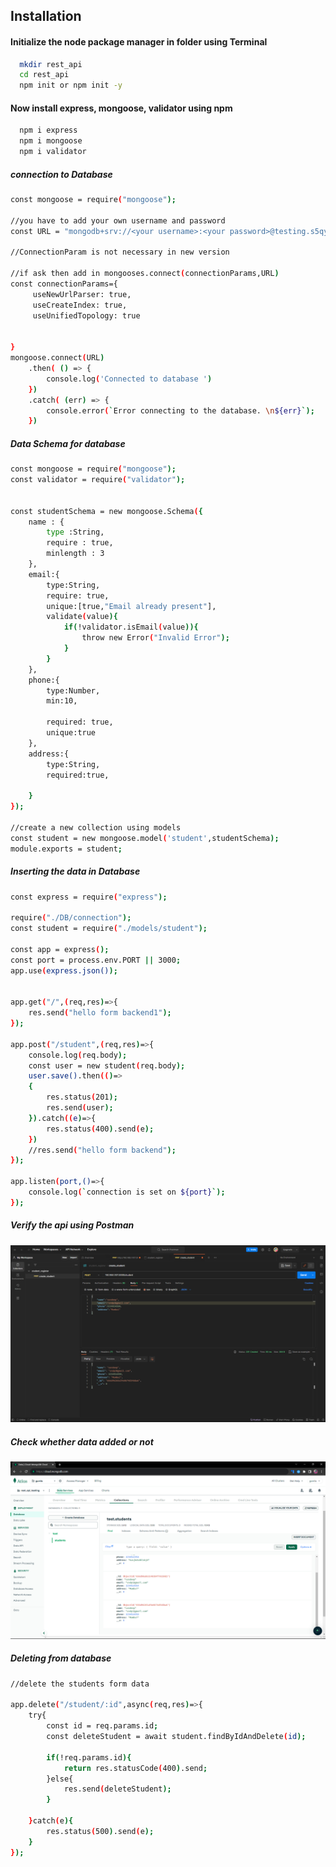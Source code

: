 
## Installation

#### Initialize the node package manager in folder using Terminal

```bash
  mkdir rest_api
  cd rest_api
  npm init or npm init -y
```
#### Now install express, mongoose, validator  using npm

```bash
  npm i express
  npm i mongoose
  npm i validator

```
##### connection to Database

```bash
const mongoose = require("mongoose");

//you have to add your own username and password 
const URL = "mongodb+srv://<your username>:<your password>@testing.s5qyb6c.mongodb.net/?retryWrites=true&w=majority";

//ConnectionParam is not necessary in new version 

//if ask then add in mongooses.connect(connectionParams,URL)
const connectionParams={
     useNewUrlParser: true,
     useCreateIndex: true,
     useUnifiedTopology: true 


}
mongoose.connect(URL)
    .then( () => {
        console.log('Connected to database ')
    })
    .catch( (err) => {
        console.error(`Error connecting to the database. \n${err}`);
    })

```

##### Data Schema for database
```bash
const mongoose = require("mongoose");
const validator = require("validator");


const studentSchema = new mongoose.Schema({
    name : {
        type :String,
        require : true,
        minlength : 3
    },
    email:{
        type:String,
        require: true,
        unique:[true,"Email already present"],
        validate(value){
            if(!validator.isEmail(value)){
                throw new Error("Invalid Error");
            }
        }
    },
    phone:{
        type:Number,
        min:10,
        
        required: true,
        unique:true
    },
    address:{
        type:String,
        required:true,

    }
});

//create a new collection using models
const student = new mongoose.model('student',studentSchema);
module.exports = student;

```

##### Inserting the data in Database

```bash
const express = require("express");

require("./DB/connection");
const student = require("./models/student");

const app = express();
const port = process.env.PORT || 3000;
app.use(express.json());


app.get("/",(req,res)=>{
    res.send("hello form backend1");
});

app.post("/student",(req,res)=>{
    console.log(req.body);
    const user = new student(req.body);
    user.save().then(()=>
    {
        res.status(201);
        res.send(user);
    }).catch((e)=>{
        res.status(400).send(e);
    })
    //res.send("hello form backend");
});

app.listen(port,()=>{
    console.log(`connection is set on ${port}`);
});

```
##### Verify the api using Postman

![plot](./src/img/postman1.png)

##### Check whether data added or not

![plot](./src/img/mongo1.png)

##### Deleting from database

```bash
//delete the students form data

app.delete("/student/:id",async(req,res)=>{
    try{
        const id = req.params.id;
        const deleteStudent = await student.findByIdAndDelete(id); 

        if(!req.params.id){
            return res.statusCode(400).send;
        }else{
            res.send(deleteStudent);
        }

    }catch(e){
        res.status(500).send(e);
    }
});

```



